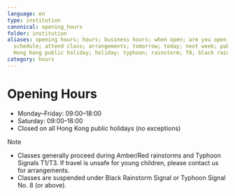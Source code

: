 ```yaml
---
language: en
type: institution
canonical: opening_hours
folder: institution
aliases: opening hours; hours; business hours; when open; are you open; closed; timetable;
  schedule; attend class; arrangements; tomorrow; today; next week; public holiday;
  Hong Kong public holiday; holiday; typhoon; rainstorm; T8; black rain; Sunday
category: hours
---
```

# Opening Hours

- Monday–Friday: 09:00–18:00
- Saturday: 09:00–16:00
- Closed on all Hong Kong public holidays (no exceptions)

Note
- Classes generally proceed during Amber/Red rainstorms and Typhoon Signals T1/T3. If travel is unsafe for young children, please contact us for arrangements.
- Classes are suspended under Black Rainstorm Signal or Typhoon Signal No. 8 (or above).